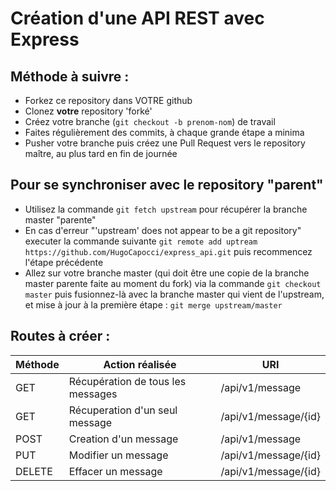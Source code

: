
Création d'une API REST avec Express
====================================

Méthode à suivre :
------------------
  * Forkez ce repository dans VOTRE github
  * Clonez **votre** repository 'forké'
  * Créez votre branche (`git checkout -b prenom-nom`) de travail
  * Faites régulièrement des commits, à chaque grande étape a minima
  * Pusher votre branche puis créez une Pull Request vers le repository maître, au plus tard en fin de journée

Pour se synchroniser avec le repository "parent"
------------------------------------------------

  * Utilisez la commande `git fetch upstream` pour récupérer la branche master "parente"
  * En cas d'erreur "'upstream' does not appear to be a git repository" executer la commande suivante `git remote add uptream https://github.com/HugoCapocci/express_api.git` puis recommencez l'étape précédente
  * Allez sur votre branche master (qui doit être une copie de la branche master parente faite au moment du fork) via la commande `git checkout master` puis fusionnez-là avec la branche master qui vient de l'upstream, et mise à jour à la première étape : `git merge upstream/master`

Routes à créer :
----------------

Méthode	 | Action réalisée	                    | URI
-- | -- | --
GET	     | Récupération de tous les messages	| /api/v1/message
GET	     | Récuperation d'un seul message	    | /api/v1/message/{id}
POST	 | Creation d'un message	            | /api/v1/message
PUT	     | Modifier un message	                | /api/v1/message/{id}
DELETE	 | Effacer un message            	    | /api/v1/message/{id}

